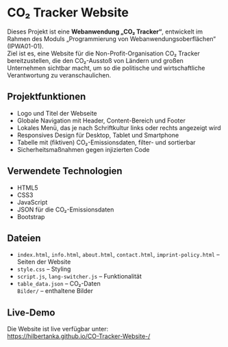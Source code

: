 # CO₂ Tracker Website

Dieses Projekt ist eine **Webanwendung „CO₂ Tracker“**, entwickelt im Rahmen des Moduls „Programmierung von Webanwendungsoberflächen“ (IPWA01-01).  
Ziel ist es, eine Website für die Non-Profit-Organisation CO₂ Tracker bereitzustellen, die den CO₂-Ausstoß von Ländern und großen Unternehmen sichtbar macht, um so die politische und wirtschaftliche Verantwortung zu veranschaulichen.

## Projektfunktionen

- Logo und Titel der Webseite
- Globale Navigation mit Header, Content-Bereich und Footer
- Lokales Menü, das je nach Schriftkultur links oder rechts angezeigt wird
- Responsives Design für Desktop, Tablet und Smartphone
- Tabelle mit (fiktiven) CO₂-Emissionsdaten, filter- und sortierbar
- Sicherheitsmaßnahmen gegen injizierten Code


## Verwendete Technologien

- HTML5
- CSS3
- JavaScript
- JSON für die CO₂-Emissionsdaten
- Bootstrap

## Dateien

- `index.html`, `info.html`, `about.html`, `contact.html`, `imprint-policy.html` – Seiten der Website  
- `style.css` – Styling  
- `script.js`, `lang-switcher.js` – Funktionalität  
- `table_data.json` – CO₂-Daten  
`Bilder/` – enthaltene Bilder


## Live-Demo

Die Website ist live verfügbar unter:  
https://hilbertanka.github.io/CO-Tracker-Website-/
